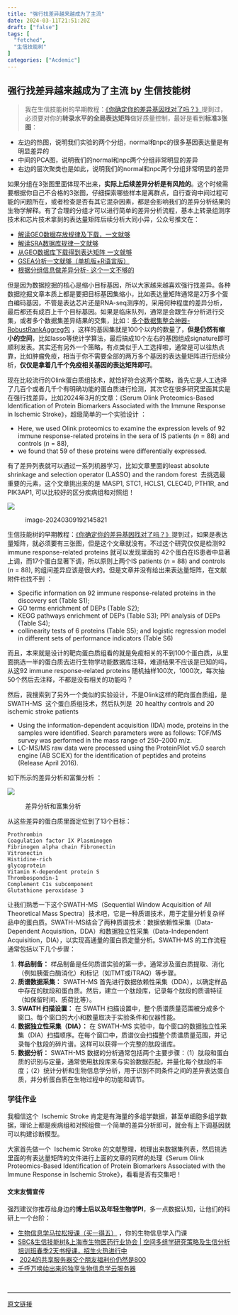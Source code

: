 ```yaml
---
title: "强行找差异越来越成为了主流"
date: 2024-03-11T21:51:20Z
draft: ["false"]
tags: [
  "fetched",
  "生信技能树"
]
categories: ["Acdemic"]
---
```

强行找差异越来越成为了主流 by 生信技能树
------
<div><section data-tool="mdnice编辑器" data-website="https://www.mdnice.com"><blockquote data-tool="mdnice编辑器"><span></span><p>我在生信技能树的早期教程：<a href="https://mp.weixin.qq.com/s?__biz=MzAxMDkxODM1Ng==&amp;mid=2247491228&amp;idx=1&amp;sn=34fed09dec0f8c27bd408ba8476d9133&amp;scene=21#wechat_redirect" data-linktype="2">《你确定你的差异基因找对了吗？》</a>提到过，必须要对你的<strong>转录水平的全局表达矩阵</strong>做好质量控制，最好是看到<strong>标准3张图</strong>：</p></blockquote><ul data-tool="mdnice编辑器"><li><section>左边的热图，说明我们实验的两个分组，normal和npc的很多基因表达量是有明显差异的</section></li><li><section>中间的PCA图，说明我们的normal和npc两个分组非常明显的差异</section></li><li><section>右边的层次聚类也是如此，说明我们的normal和npc两个分组非常明显的差异</section></li></ul><p data-tool="mdnice编辑器">如果分组在3张图里面体现不出来，<strong>实际上后续差异分析是有风险的</strong>。这个时候需要根据你自己不合格的3张图，仔细探索哪些样本是离群点，自行查询中间过程可能的问题所在，或者检查是否有其它混杂因素，都是会影响我们的差异分析结果的生物学解释。有了合理的分组才可以进行简单的差异分析流程，基本上转录组测序技术和芯片技术拿到的表达量矩阵后续分析大同小异，公众号推文在：</p><ul data-tool="mdnice编辑器"><li><section><a href="https://mp.weixin.qq.com/s?__biz=MzAxMDkxODM1Ng==&amp;mid=2247486063&amp;idx=1&amp;sn=156bee5397e979722b36b78284188538&amp;scene=21#wechat_redirect" data-linktype="2">解读GEO数据存放规律及下载，一文就够</a></section></li><li><section><a href="https://mp.weixin.qq.com/s?__biz=MzAxMDkxODM1Ng==&amp;mid=2247486054&amp;idx=1&amp;sn=209975adee162228cfe6e6c5065c5c8c&amp;scene=21#wechat_redirect" data-linktype="2">解读SRA数据库规律一文就够</a></section></li><li><section><a href="https://mp.weixin.qq.com/s?__biz=MzAxMDkxODM1Ng==&amp;mid=2247486087&amp;idx=1&amp;sn=1e775a1c3e215384e381953a9fa74ec3&amp;scene=21#wechat_redirect" data-linktype="2">从GEO数据库下载得到表达矩阵 一文就够</a></section></li><li><section><a href="https://mp.weixin.qq.com/s?__biz=MzAxMDkxODM1Ng==&amp;mid=2247486090&amp;idx=1&amp;sn=62374fbdd4f20c3185beb6568bbeb3e9&amp;scene=21#wechat_redirect" data-linktype="2">GSEA分析一文就够（单机版+R语言版）</a></section></li><li><section><a href="https://mp.weixin.qq.com/s?__biz=MzAxMDkxODM1Ng==&amp;mid=2247486112&amp;idx=1&amp;sn=67a2104c62222bcb139623699f874a6c&amp;scene=21#wechat_redirect" data-linktype="2">根据分组信息做差异分析- 这个一文不够的</a></section></li></ul><p data-tool="mdnice编辑器">但是因为数据挖掘的核心是缩小目标基因，所以大家越来越喜欢强行找差异。各种数据挖掘文章本质上都是要把目标基因集缩小，比如表达量矩阵通常是2万多个蛋白编码基因，不管是表达芯片还是RNA-seq测序的，采用何种程度的差异分析，最后都还有成百上千个目标基因。如果是临床队列，通常是会跟生存分析进行交集，或者多个数据集差异结果的交集，比如：<a href="https://mp.weixin.qq.com/s?__biz=MzAxMDkxODM1Ng==&amp;mid=2247494737&amp;idx=1&amp;sn=78f70a8c642c4954433797caef7b0d52&amp;scene=21#wechat_redirect" data-linktype="2">多个数据集整合神器-RobustRankAggreg包</a> ，这样的基因集就是100个以内的数量了，<strong>但是仍然有缩小的空间</strong>，比如lasso等统计学算法，最后搞成10个左右的基因组成signature即可顺利发表。其实还有另外一个策略，有点类似于人工选择啦，通常是可以往热点靠，比如肿瘤免疫，相当于你不需要全部的两万多个基因的表达量矩阵进行后续分析，<strong>仅仅是拿着几千个免疫相关基因的表达矩阵即可</strong>。</p><p data-tool="mdnice编辑器">现在比较流行的Olink蛋白质组技术，就恰好符合这两个策略，首先它是人工选择了几百个或者几千个有明确功能的蛋白质进行检测，其次它在很多研究里面其实是在强行找差异，比如2024年3月的文章：《Serum Olink Proteomics-Based Identification of Protein Biomarkers Associated with the Immune Response in Ischemic Stroke》，超级简单的一个实验设计 ：</p><ul data-tool="mdnice编辑器"><li><section>Here, we used Olink proteomics to examine the expression levels of 92 immune response-related proteins in the sera of IS patients (<em>n</em> = 88) and controls (<em>n</em> = 88),</section></li><li><section>we found that 59 of these proteins were differentially expressed.</section></li></ul><p data-tool="mdnice编辑器">有了差异列表就可以通过一系列机器学习，比如文章里面的least absolute shrinkage and selection operator (LASSO) and the random forest  去挑选最重要的元素，这个文章挑出来的是 MASP1, STC1, HCLS1, CLEC4D, PTH1R, and PIK3AP1, 可以比较好的区分疾病组和对照组！</p><p><img data-galleryid="" data-imgfileid="100045003" data-ratio="0.5287037037037037" data-s="300,640" data-src="https://mmbiz.qpic.cn/mmbiz_png/cZNhZQ6j4wzkl3QXrrowx6IWwm0Ba1mTJITiaddC4C2eHAKntxbWP13sDapcqxG4Wh1GpuMBq6HmN9y9o6K8wvw/640?wx_fmt=png&amp;from=appmsg" data-type="png" data-w="1080" src="https://mmbiz.qpic.cn/mmbiz_png/cZNhZQ6j4wzkl3QXrrowx6IWwm0Ba1mTJITiaddC4C2eHAKntxbWP13sDapcqxG4Wh1GpuMBq6HmN9y9o6K8wvw/640?wx_fmt=png&amp;from=appmsg"></p><figure data-tool="mdnice编辑器"><figcaption>image-20240309192145821</figcaption></figure><p data-tool="mdnice编辑器">生信技能树的早期教程：<a href="https://mp.weixin.qq.com/s?__biz=MzAxMDkxODM1Ng==&amp;mid=2247491228&amp;idx=1&amp;sn=34fed09dec0f8c27bd408ba8476d9133&amp;scene=21#wechat_redirect" data-linktype="2">《你确定你的差异基因找对了吗？》</a>提到过，如果是表达量矩阵，就必须要有三张图，但是这个文章就没有。不过这个研究仅仅是检测92 immune response-related proteins 就可以发现里面的 42个蛋白在IS患者中显著上调，而17个蛋白显著下调，所以原则上两个IS patients (<em>n</em> = 88) and controls (<em>n</em> = 88), 的组间差异应该是很大的。但是文章并没有给出来表达量矩阵，在文献附件也找不到 ：</p><ul data-tool="mdnice编辑器"><li><section>Specific information on 92 immune response-related proteins in the discovery set (Table S1);</section></li><li><section>GO terms enrichment of DEPs (Table S2);</section></li><li><section>KEGG pathways enrichment of DEPs (Table S3); PPI analysis of DEPs (Table S4);</section></li><li><section>collinearity tests of 6 proteins (Table S5); and logistic regression model in different sets of performance indicators (Table S6)</section></li></ul><p data-tool="mdnice编辑器">而且，本来就是设计的靶向蛋白质组看的就是免疫相关的不到100个蛋白质，从里面挑选一半的蛋白质去进行生物学功能数据库注释，难道结果不应该是已知的吗，从这92 immune response-related proteins 随机抽样100次，1000次，每次抽50个然后去注释，不都是没有相关的功能吗？</p><p data-tool="mdnice编辑器">然后，我搜索到了另外一个类似的实验设计，不是Olink这样的靶向蛋白质组，是 SWATH-MS  这个蛋白质组技术，然后队列是  20 healthy controls and 20 ischemic stroke patients</p><ul data-tool="mdnice编辑器"><li><section>Using the information-dependent acquisition (IDA) mode, proteins in the samples were identified. Search parameters were as follows: TOF/MS survey was performed in the mass range of 250–2000 m/z.</section></li><li><section>LC-MS/MS raw data were processed using the ProteinPilot v5.0 search engine (AB SCIEX) for the identification of peptides and proteins (Release April 2016).</section></li></ul><p data-tool="mdnice编辑器">如下所示的差异分析和富集分析 ：</p><p><img data-galleryid="" data-imgfileid="100045004" data-ratio="0.7972222222222223" data-s="300,640" data-src="https://mmbiz.qpic.cn/mmbiz_png/cZNhZQ6j4wzkl3QXrrowx6IWwm0Ba1mTlcZAH7uOawU6bVNFOuZD6uLJDCjLaCuwId6bUC0ricic2BDpp6eVpRvg/640?wx_fmt=png&amp;from=appmsg" data-type="png" data-w="1080" src="https://mmbiz.qpic.cn/mmbiz_png/cZNhZQ6j4wzkl3QXrrowx6IWwm0Ba1mTlcZAH7uOawU6bVNFOuZD6uLJDCjLaCuwId6bUC0ricic2BDpp6eVpRvg/640?wx_fmt=png&amp;from=appmsg"></p><figure data-tool="mdnice编辑器"><figcaption>差异分析和富集分析</figcaption></figure><p data-tool="mdnice编辑器">从这些差异的蛋白质里面定位到了13个目标：</p><pre data-tool="mdnice编辑器"><span></span><code>Prothrombin<br>Coagulation factor IX Plasminogen<br>Fibrinogen alpha chain Fibronectin<br>Vitronectin<br>Histidine-rich <br>glycoprotein <br>Vitamin K-dependent protein S <br>Thrombospondin-1 <br>Complement C1s subcomponent <br>Glutathione peroxidase 3<br></code></pre><p data-tool="mdnice编辑器">让我们熟悉一下这个SWATH-MS（Sequential Window Acquisition of All Theoretical Mass Spectra）技术吧，它是一种质谱技术，用于定量分析复杂样品中的蛋白质。SWATH-MS结合了两种质谱技术：数据依赖性采集（Data-Dependent Acquisition，DDA）和数据独立性采集（Data-Independent Acquisition，DIA），以实现高通量的蛋白质定量分析。SWATH-MS 的工作流程通常包括以下几个步骤：</p><ol data-tool="mdnice编辑器"><li><section><strong>样品制备：</strong> 样品制备是任何质谱实验的第一步。通常涉及蛋白质提取、消化（例如胰蛋白酶消化）和标记（如TMT或iTRAQ）等步骤。</section></li><li><section><strong>质谱数据采集：</strong> SWATH-MS 首先进行数据依赖性采集（DDA），以确定样品中存在的肽段和蛋白质。然后，建立一个肽段库，记录每个肽段的质谱特征（如保留时间、质荷比等）。</section></li><li><section><strong>SWATH 扫描设置：</strong> 在 SWATH 扫描设置中，整个质谱质量范围被分成多个窗口。每个窗口的大小和数量取决于实验条件和仪器性能。</section></li><li><section><strong>数据独立性采集（DIA）：</strong> 在 SWATH-MS 实验中，每个窗口的数据独立性采集（DIA）扫描顺序。在每个窗口中，质谱仪会扫描整个质谱质量范围，并记录每个肽段的碎片谱。这样可以获得一个完整的肽段谱库。</section></li><li><section><strong>数据分析：</strong> SWATH-MS 数据的分析通常包括两个主要步骤：（1）肽段和蛋白质的识别与定量，通常使用肽段库来与实验数据匹配，并量化每个肽段的丰度；（2）统计分析和生物信息学分析，用于识别不同条件之间的差异表达蛋白质，并分析蛋白质在生物过程中的功能和调节。</section></li></ol><h3 data-tool="mdnice编辑器"><span></span><span>学徒作业</span><span></span></h3><p data-tool="mdnice编辑器">我相信这个  Ischemic Stroke 肯定是有海量的多组学数据，甚至单细胞多组学数据，理论上都是疾病组和对照组做一个简单的差异分析即可，就会有上下调基因就可以构建诊断模型。</p><p data-tool="mdnice编辑器">大家首先做一个  Ischemic Stroke 的文献整理，梳理出来数据集列表，然后挑选里面的有表达量矩阵的文件进行上面的文章的同样的处理《Serum Olink Proteomics-Based Identification of Protein Biomarkers Associated with the Immune Response in Ischemic Stroke》，看看是否有交集吧！</p></section><h4 data-tool="mdnice编辑器">文末友情宣传</h4><p data-tool="mdnice编辑器">强烈建议你推荐给身边的<strong>博士后以及年轻生物学PI</strong>，多一点数据认知，让他们的科研上一个台阶：</p><ul data-tool="mdnice编辑器"><li><section><a target="_blank" href="http://mp.weixin.qq.com/s?__biz=MzAxMDkxODM1Ng==&amp;mid=2247528328&amp;idx=1&amp;sn=33055906f1dca6958238a84b48405cd5&amp;chksm=9b4b2f33ac3ca6255cdf3d9e1422c6610aebd2fdece36ea0bd9d1cf838cbf1521b599ae81abe&amp;scene=21#wechat_redirect" textvalue="生物信息学马拉松授‍课（买一得五）" linktype="text" imgurl="" imgdata="null" data-itemshowtype="0" tab="innerlink" data-linktype="2" hasload="1">生物信息学马拉松授课（买一得五）</a> ，你的生物信息学入门课</section></li><li><section><a target="_blank" href="http://mp.weixin.qq.com/s?__biz=MzAxMDkxODM1Ng==&amp;mid=2247528608&amp;idx=1&amp;sn=3e86883756c3842391073a63c2f3278d&amp;chksm=9b4b301bac3cb90da3562d635b0dfdaeb306e3fe383339b9be33ba860513cb82de69704e5bf7&amp;scene=21#wechat_redirect" textvalue="SBC&amp;生信技能树&amp;上海市生物医药行业协会 | 空间多组学研究策略及生信分析培训班春季2天书授课，招生火热进行中" linktype="text" imgurl="" imgdata="null" data-itemshowtype="0" tab="innerlink" data-linktype="2" hasload="1">SBC&amp;生信技能树&amp;上海市生物医药行业协会 | 空间多组学研究策略及生信分析培训班春季2天书授课，招生火热进行中</a><br></section></li><li><section> <a target="_blank" href="http://mp.weixin.qq.com/s?__biz=MzAxMDkxODM1Ng==&amp;mid=2247528363&amp;idx=1&amp;sn=5e02f3e9b2e148191e23ebc2c0d780e7&amp;chksm=9b4b2f10ac3ca606c1c4bac8cf112bb9b0f18e3c4262f5f2b8c0dba3bfedf2ba201507247005&amp;scene=21#wechat_redirect" textvalue="2024的共享服务器交个朋友福利价仍然是800" linktype="text" imgurl="" imgdata="null" data-itemshowtype="0" tab="innerlink" data-linktype="2" hasload="1">2024的共享服务器交个朋友福利价仍然是800</a></section></li><li><section><a target="_blank" href="http://mp.weixin.qq.com/s?__biz=MzAxMDkxODM1Ng==&amp;mid=2247519765&amp;idx=1&amp;sn=ce5a8c8182f854c88043059f8c2cb9ff&amp;chksm=9b4bceaeac3c47b88c19941d43dbb1401f3a92206481a0afc41159927868199643f795d62a7e&amp;scene=21#wechat_redirect" textvalue="千呼万唤始出来的独享生物信息学云服务器" linktype="text" imgurl="" imgdata="null" data-itemshowtype="0" tab="innerlink" data-linktype="2" hasload="1">千呼万唤始出来的独享生物信息学云服务器</a></section></li></ul><p><br></p><p><mp-style-type data-value="3"></mp-style-type></p></div>  
<hr>
<a href="https://mp.weixin.qq.com/s/i_Eph2DFCzI5r8DCNpjR8A",target="_blank" rel="noopener noreferrer">原文链接</a>
